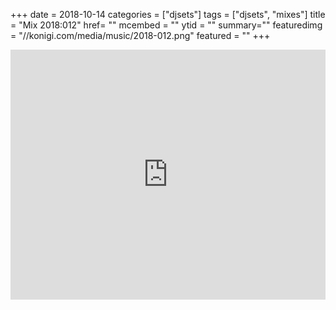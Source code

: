 +++
date = 2018-10-14
categories = ["djsets"]
tags = ["djsets", "mixes"]
title = "Mix 2018:012"
href= ""
mcembed = ""
ytid = ""
summary=""
featuredimg = "//konigi.com/media/music/2018-012.png"
featured = ""
+++

<div class="mix"><div class="embed" >
  <iframe width="100%" height="400" src="https://www.mixcloud.com/widget/iframe/?dark=1&feed=%2Fdjkonigi%2F2018012-soul-funk-sunday%2F" frameborder="0" ></iframe>
</div></div>
